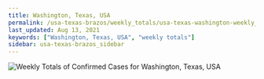 ```yaml
---
title: Washington, Texas, USA
permalink: /usa-texas-brazos/weekly_totals/usa-texas-washington-weekly_totals.html
last_updated: Aug 13, 2021
keywords: ["Washington, Texas, USA", "weekly totals"]
sidebar: usa-texas-brazos_sidebar
---
```


![Weekly Totals of Confirmed Cases for Washington, Texas, USA](/covid_tracker/images/graphs/usa-texas-washington-weekly_totals_graph.png)
